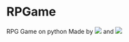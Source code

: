 # RPGame
RPG Game on python 
Made by ![](https://github.com/ArtemkaDev/) and ![](https://github.com/xyzHooDlEzyx/)
